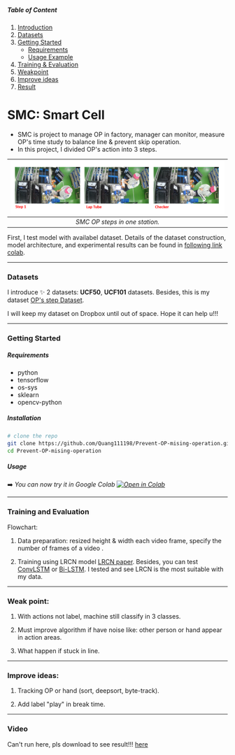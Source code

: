 ##### Table of Content

1. [Introduction](#SMC-Smart-Cell)
1. [Datasets](#datasets)
1. [Getting Started](#getting-started)
	- [Requirements](#requirements)
	- [Usage Example](#usage)
1. [Training & Evaluation](#training-and-evaluation)
1. [Weakpoint](#weak-point)
1. [Improve ideas](#improve-ideas)
1. [Result](#video)

# SMC: Smart Cell 

- SMC is project to manage OP in factory, manager can monitor, measure OP's time study to balance line & prevent skip operation.
- In this project, I divided OP's action into 3 steps.

| ![steps.PNG](https://github.com/Quang111198/Prevent-OP-mising-operation/blob/7a47f832b87a6485a888dbe27d081140fa761f22/img/steps.PNG)|
|:--:|
| *SMC OP steps in one station.*|

First, I test model with availabel dataset. Details of the dataset construction, model architecture, and experimental results can be found in [following link colab](https://colab.research.google.com/drive/1RtTYonaJ7ASX_ZMzcV3t_0jNktheKQF9?usp=sharing).

---

### Datasets

I introduce ✨ 2 datasets: **UCF50**, **UCF101** datasets. Besides, this is my dataset [OP's step Dataset](https://www.dropbox.com/s/u3n76duuzbw537p/SMC_Project.rar?dl=0).

I will keep my dataset on Dropbox until out of space. Hope it can help u!!! 

---

### Getting Started

##### Requirements

- python
- tensorflow
- os-sys
- sklearn
- opencv-python

##### Installation

``` sh
# clone the repo
git clone https://github.com/Quang111198/Prevent-OP-mising-operation.git
cd Prevent-OP-mising-operation
```

##### Usage

➡️ *You can now try it in Google Colab [![Open in Colab](https://colab.research.google.com/assets/colab-badge.svg)](https://colab.research.google.com/drive/1RtTYonaJ7ASX_ZMzcV3t_0jNktheKQF9?usp=sharing)*

---

### Training and Evaluation
Flowchart:

1. Data preparation: resized height & width each video frame, specify the number of frames of a video .

2. Training using LRCN model [LRCN paper](https://arxiv.org/abs/1411.4389?source=post_page---------------------------). Besides, you can test [ConvLSTM](https://arxiv.org/abs/1506.04214v1) or [Bi-LSTM](https://paperswithcode.com/method/bilstm). 
I tested and see LRCN is the most suitable with my data.

---

### Weak point:

1. With actions not label, machine still classify in 3 classes. 

2. Must improve algorithm if have noise like: other person or hand appear in action areas.

3. What happen if stuck in line.

---

### Improve ideas:

1. Tracking OP or hand (sort, deepsort, byte-track).

2. Add label "play" in break time. 

---

### Video

Can't run here, pls download to see result!!! [here](https://github.com/Quang111198/Prevent-OP-mising-operation/tree/main/vid)


